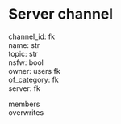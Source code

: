 # Server channel
channel_id: fk  
name: str  
topic: str  
nsfw: bool  
owner: users fk  
of_category: fk  
server: fk  

members  
overwrites  